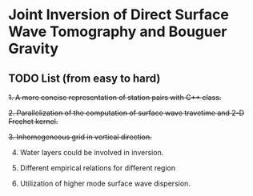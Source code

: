 # Joint Inversion of Direct Surface Wave Tomography and Bouguer Gravity

## TODO List (from easy to hard)  

~~1. A more concise representation of station pairs with C++ class.~~

~~2. Parallelization of the computation of surface wave travetime and 2-D Frechet kernel.~~

~~3. Inhomegeneous grid in vertical direction.~~

4. Water layers could be involved in inversion. 

5. Different empirical relations for different region

6. Utilization of higher mode surface wave dispersion.

